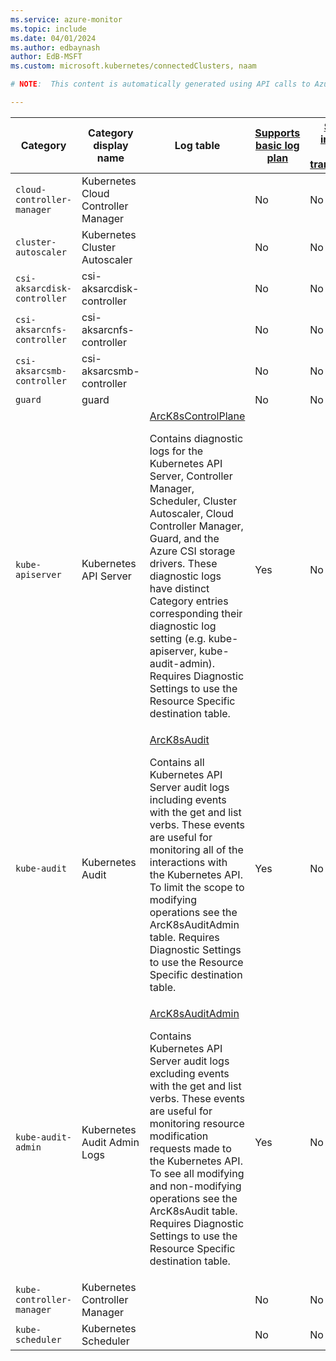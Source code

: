 ```yaml
---
ms.service: azure-monitor
ms.topic: include
ms.date: 04/01/2024
ms.author: edbaynash
author: EdB-MSFT
ms.custom: microsoft.kubernetes/connectedClusters, naam

# NOTE:  This content is automatically generated using API calls to Azure. Any edits made on these files will be overwritten in the next run of the script. 

---
```

  
  
|Category|Category display name| Log table| [Supports basic log plan](/azure/azure-monitor/logs/basic-logs-configure?tabs=portal-1#compare-the-basic-and-analytics-log-data-plans)|[Supports ingestion-time transformation](/azure/azure-monitor/essentials/data-collection-transformations)| Example queries |Costs to export|
|---|---|---|---|---|---|---|
|`cloud-controller-manager` |Kubernetes Cloud Controller Manager ||No|No||Yes |
|`cluster-autoscaler` |Kubernetes Cluster Autoscaler ||No|No||Yes |
|`csi-aksarcdisk-controller` |csi-aksarcdisk-controller ||No|No||Yes |
|`csi-aksarcnfs-controller` |csi-aksarcnfs-controller ||No|No||Yes |
|`csi-aksarcsmb-controller` |csi-aksarcsmb-controller ||No|No||Yes |
|`guard` |guard ||No|No||Yes |
|`kube-apiserver` |Kubernetes API Server |[ArcK8sControlPlane](/azure/azure-monitor/reference/tables/arck8scontrolplane)<p>Contains diagnostic logs for the Kubernetes API Server, Controller Manager, Scheduler, Cluster Autoscaler, Cloud Controller Manager, Guard, and the Azure CSI storage drivers. These diagnostic logs have distinct Category entries corresponding their diagnostic log setting (e.g. kube-apiserver, kube-audit-admin). Requires Diagnostic Settings to use the Resource Specific destination table.|Yes|No||Yes |
|`kube-audit` |Kubernetes Audit |[ArcK8sAudit](/azure/azure-monitor/reference/tables/arck8saudit)<p>Contains all Kubernetes API Server audit logs including events with the get and list verbs. These events are useful for monitoring all of the interactions with the Kubernetes API. To limit the scope to modifying operations see the ArcK8sAuditAdmin table. Requires Diagnostic Settings to use the Resource Specific destination table.|Yes|No||Yes |
|`kube-audit-admin` |Kubernetes Audit Admin Logs |[ArcK8sAuditAdmin](/azure/azure-monitor/reference/tables/arck8sauditadmin)<p>Contains Kubernetes API Server audit logs excluding events with the get and list verbs. These events are useful for monitoring resource modification requests made to the Kubernetes API. To see all modifying and non-modifying operations see the ArcK8sAudit table. Requires Diagnostic Settings to use the Resource Specific destination table.|Yes|No||Yes |
|`kube-controller-manager` |Kubernetes Controller Manager ||No|No||Yes |
|`kube-scheduler` |Kubernetes Scheduler ||No|No||Yes |